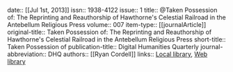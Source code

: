 date:: [[Jul 1st, 2013]]
issn:: 1938-4122
issue:: 1
title:: @Taken Possession of: The Reprinting and Reauthorship of Hawthorne's Celestial Railroad in the Antebellum Religious Press
volume:: 007
item-type:: [[journalArticle]]
original-title:: Taken Possession of: The Reprinting and Reauthorship of Hawthorne's Celestial Railroad in the Antebellum Religious Press
short-title:: Taken Possession of
publication-title:: Digital Humanities Quarterly
journal-abbreviation:: DHQ
authors:: [[Ryan Cordell]]
links:: [Local library](zotero://select/groups/2386895/items/TAFVNH49), [Web library](https://www.zotero.org/groups/2386895/items/TAFVNH49)
